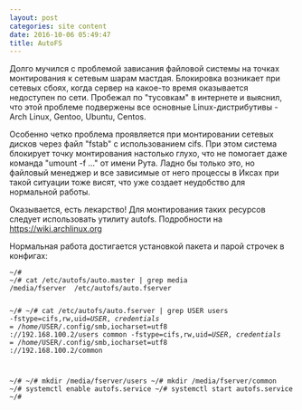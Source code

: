 ```yaml
---
layout: post
categories: site content
date: 2016-10-06 05:49:47
title: AutoFS
---
```

<p>
Долго мучился с проблемой зависания файловой системы на точках монтирования к сетевым 
шарам мастдая. Блокировка возникает при сетевых сбоях, когда сервер на какое-то время 
оказывается недоступен по сети. Пробежал по "тусовкам" в интернете и выяснил, что этой 
проблеме подвержены все основные Linux-дистрибутивы - Arch Linux, Gentoo, Ubuntu, Centos.
</p><p>Особенно четко проблема проявляется при монтировании сетевых дисков через файл 
"fstab" c использованием cifs. При этом система блокирует точку монтирования настолько глухо, 
что не помогает даже команда "umount -f ..." от имени Рута. Ладно бы только это, но файловый 
менеджер и все зависимые от него процессы в Иксах при такой ситуации тоже висят, что уже 
создает неудобство для нормальной работы.
</p><p>
Оказывается, есть лекарство! Для монтирования таких ресурсов следует использовать утилиту 
autofs. Подробности на <a 
href="https://wiki.archlinux.org/index.php/Autofs_(%D0%A0%D1%83%D1%81%D1%81%D0%BA%D0%B
8%D0%B9)">https://wiki.archlinux.org</a>
</p><p>
Нормальная работа достигается установкой пакета и парой строчек в конфигах:
</p>
<code>~/#
~/# cat /etc/autofs/auto.master | grep media
/media/fserver  /etc/autofs/auto.fserver

~/#
~/# cat /etc/autofs/auto.fserver | grep USER
users -fstype=cifs,rw,uid=$USER,credentials=/home/$USER/.config/smb,iocharset=utf8 
://192.168.100.2/users
common -fstype=cifs,rw,uid=$USER,credentials=/home/$USER/.config/smb,iocharset=utf8 
://192.168.100.2/common 

~/#
~/# mkdir /media/fserver/users
~/# mkdir /media/fserver/common
~/# systemctl enable autofs.service
~/# systemctl start autofs.service
~/#</code>


